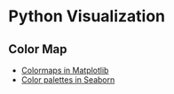 # Python Visualization

## Color Map 

 - [Colormaps in Matplotlib](https://matplotlib.org/3.1.1/tutorials/colors/colormaps.html#sphx-glr-tutorials-colors-colormaps-py)
 - [Color palettes in Seaborn](http://seaborn.pydata.org/tutorial/color_palettes.html#diverging-color-palettes)

